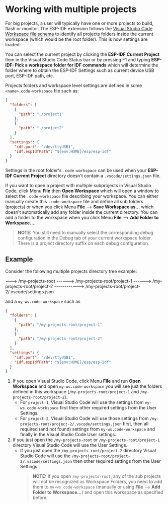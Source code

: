 # Working with multiple projects

For big projects, a user will typically have one or more projects to build, flash or monitor. The ESP-IDF extension follows the [Visual Studio Code Workspace file schema](https://code.visualstudio.com/docs/editor/multi-root-workspaces#_workspace-file-schema) to identify all projects folders inside the current workspace (which would be the root folder). This is how settings are loaded:

You can select the current project by clicking the **ESP-IDF Current Project** Item in the Visual Studio Code Status bar or by pressing F1 and typing **ESP-IDF: Pick a workspace folder for IDF commands** which will determine the folder where to obtain the ESP-IDF Settings such as current device USB port, ESP-IDF path, etc.

Projects folders and workspace level settings are defined in some `<name>.code-workspace` file such as:

```JSON
{
  "folders": [
    {
      "path": "./project1"
    },
    {
      "path": "./project2"
    }
  ],
  "settings": {
    "idf.port": "/dev/ttyUSB1",
    "idf.espIdfPath": "${env:HOME}/esp/esp-idf"
  }
}
```

Settings in the root folder's `.code-workspace` can be used when your **ESP-IDF Current Project** directory doesn't contain a `.vscode/settings.json` file.

If you want to open a project with multiple subprojects in Visual Studio Code, click Menu **File** then **Open Workspace** which will open a window to select the `.code-workspace` file describing your workspace.
You can either manually create this `.code-workspace` file and define all sub folders (projects) or when you click Menu **File** --> **Save Workspace as...** which doesn't automatically add any folder inside the current directory.
You can add a folder to the workspace when you click Menu **File** --> **Add Folder to Workspace...**.

> **NOTE:** You still need to manually select the corresponding debug configuration in the Debug tab of your current workspace folder. There is a project directory suffix on each debug configuration.

## Example

Consider the following multiple projects directory tree example:

---> /my-projects-root
------> /my-projects-root/project-1
------> /my-projects-root/project-2
------------> /my-projects-root/project-2/.vscode/settings.json

and a `my-ws.code-workspace` such as

```json
{
  "folders": [
    {
      "path": "/my-projects-root/project-1"
    },
    {
      "path": "/my-projects-root/project-2"
    }
  ],
  "settings": {
    "idf.port": "/dev/ttyUSB1",
    "idf.espIdfPath": "${env:HOME}/esp/esp-idf"
  }
}
```

1. If you open Visual Studio Code, click Menu **File** and run **Open Workspace** and open `my-ws.code-workspace` you will see just the folders defined in this workspace (`/my-projects-root/project-1` and `/my-projects-root/project-2`).
   - For `project-1`, Visual Studio Code will use the settings from `my-ws.code-workspace` first then other required settings from the User Settings.
   - For `project-2`, Visual Studio Code will use those settings from `/my-projects-root/project-2/.vscode/settings.json` first, then all required (and not found) settings from `my-ws.code-workspace` and finally in the Visual Studio Code User settings.
2. If you just open the `/my-projects-root` or `/my-projects-root/project-1` directory Visual Studio Code will use the User Settings.
   - If you just open the `/my-projects-root/project-2` directory Visual Studio Code will use the `/my-projects-root/project-2/.vscode/settings.json` then other required settings from the User Settings..
     > **NOTE:** If you open `/my-projects-root`, any of the sub projects will not be recognized as Workspace Folders, you need to add them to `my-ws.code-workspace` (manually or using **File** --> **Add Folder to Workspace...**) and open this workspace as specified before.

